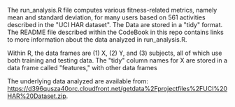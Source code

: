 The run_analysis.R file computes various fitness-related metrics, namely mean and standard deviation, for many users based on 561 activities described in the "UCI HAR dataset". The
Data are stored in a "tidy" format. The README file described within the CodeBook in this repo contains links to more information about the data analyzed in run_analysis.R.

Within R, the data frames are (1) X, (2) Y, and (3) subjects, all of which use both training and testing data.
The "tidy" column names for X are stored in a data frame called "features," with other data frames

The underlying data analyzed are available from:
https://d396qusza40orc.cloudfront.net/getdata%2Fprojectfiles%2FUCI%20HAR%20Dataset.zip.
